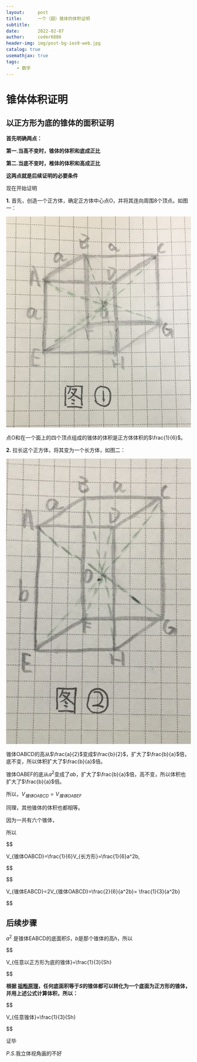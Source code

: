 ```yaml
---
layout:     post
title:      一个（圆）锥体的体积证明
subtitle:   
date:       2022-02-07
author:     coder6886
header-img: img/post-bg-ios9-web.jpg
catalog: true
usemathjax: true
tags:
    - 数学
---
```


# 锥体体积证明

## 以正方形为底的锥体的面积证明

**首先明确两点：**

**第一.当高不变时，锥体的体积和底成正比**

**第二.当底不变时，椎体的体积和高成正比**

**这两点就是后续证明的必要条件**

现在开始证明

**1.** 首先，创造一个正方体，确定正方体中心点O，并将其连向周围8个顶点。如图一：

![](/img/a-cone's-volume-fig-1.jpg)


点O和在一个面上的四个顶点组成的锥体的体积是正方体体积的$\frac{1}{6}$。

**2.** 拉长这个正方体，将其变为一个长方体，如图二：

![](/img/a-cone's-volume-fig-2.jpg)

锥体OABCD的高从$\frac{a}{2}$变成$\frac{b}{2}$，扩大了$\frac{b}{a}$倍，底不变，所以体积扩大了$\frac{b}{a}$倍。

锥体OABEF的底从$a^2$变成了$ab$，扩大了$\frac{b}{a}$倍，高不变，所以体积也扩大了$\frac{b}{a}$倍。

所以，$V_{锥体OABCD}=V_{锥体OABEF}$

同理，其他锥体的体积也都相等。

因为一共有六个锥体，

所以


$$

V_{锥体OABCD}=\frac{1}{6}V_{长方形}=\frac{1}{6}a^2b,

$$




$$

V_{锥体EABCD}=2V_{锥体OABCD}=\frac{2}{6}{a^2b}= \frac{1}{3}{a^2b}

$$





## 后续步骤

$a^2$ 是锥体EABCD的底面积$S$，$b$是那个锥体的高$h$，所以

$$

V_{任意以正方形为底的锥体}=\frac{1}{3}{Sh}

$$

**根据 [祖暅原理](https://baike.baidu.com/item/%E7%A5%96%E6%9A%85%E5%8E%9F%E7%90%86/5165170)，任何底面积等于$S$的锥体都可以转化为一个底面为正方形的锥体，并用上述公式计算体积，所以：**

$$

V_{任意锥体}=\frac{1}{3}{Sh}

$$

证毕

$P.S.$我立体视角画的不好